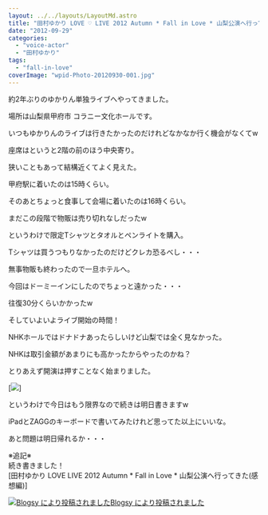 ```yaml
---
layout: ../../layouts/LayoutMd.astro
title: "田村ゆかり LOVE ♡ LIVE 2012 Autumn * Fall in Love * 山梨公演へ行ってきた"
date: "2012-09-29"
categories: 
  - "voice-actor"
  - "田村ゆかり"
tags: 
  - "fall-in-love"
coverImage: "wpid-Photo-20120930-001.jpg"
---
```


約2年ぶりのゆかりん単独ライブへやってきました。

場所は山梨県甲府市 コラニー文化ホールです。

いつもゆかりんのライブは行きたかったのだけれどなかなか行く機会がなくてw

座席はというと2階の前のほう中央寄り。

狭いこともあって結構近くてよく見えた。

甲府駅に着いたのは15時くらい。

そのあとちょっと食事して会場に着いたのは16時くらい。

まだこの段階で物販は売り切れなしだったw

というわけで限定Tシャツとタオルとペンライトを購入。

Tシャツは買うつもりなかったのだけどクレカ恐るべし・・・

無事物販も終わったので一旦ホテルへ。

今回はドーミーインにしたのでちょっと遠かった・・・

往復30分くらいかかったw

そしていよいよライブ開始の時間！

NHKホールではドナドナあったらしいけど山梨では全く見なかった。

NHKは取引金額があまりにも高かったからやったのかね？

とりあえず開演は押すことなく始まりました。

[![](/archive/images/wpid-Photo-20120930-001.jpg)]

というわけで今日はもう限界なので続きは明日書きますw

iPadとZAGGのキーボードで書いてみたけれど思ってた以上にいいな。

あと問題は明日帰れるか・・・

※追記※  
続き書きました！  
[田村ゆかり LOVE LIVE 2012 Autumn \* Fall in Love \* 山梨公演へ行ってきた(感想編)]

[![Blogsy により投稿されました](/archive/images/blogsy_footer_icon.png)Blogsy により投稿されました](http://blogsyapp.com)
